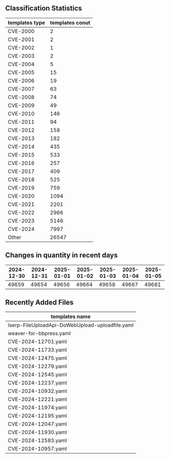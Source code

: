 ## Classification Statistics
| templates type | templates conut | 
| --- | --- |
| CVE-2000 | 2 |
| CVE-2001 | 2 |
| CVE-2002 | 1 |
| CVE-2003 | 2 |
| CVE-2004 | 5 |
| CVE-2005 | 15 |
| CVE-2006 | 19 |
| CVE-2007 | 63 |
| CVE-2008 | 74 |
| CVE-2009 | 49 |
| CVE-2010 | 146 |
| CVE-2011 | 94 |
| CVE-2012 | 158 |
| CVE-2013 | 182 |
| CVE-2014 | 435 |
| CVE-2015 | 533 |
| CVE-2016 | 257 |
| CVE-2017 | 409 |
| CVE-2018 | 525 |
| CVE-2019 | 759 |
| CVE-2020 | 1094 |
| CVE-2021 | 2201 |
| CVE-2022 | 2966 |
| CVE-2023 | 5146 |
| CVE-2024 | 7997 |
| Other | 26547 |
## Changes in quantity in recent days
|2024-12-30 | 2024-12-31 | 2025-01-01 | 2025-01-02 | 2025-01-03 | 2025-01-04 | 2025-01-05|
|--- | ------ | ------ | ------ | ------ | ------ | ---|
|49659 | 49654 | 49656 | 49664 | 49658 | 49667 | 49681|
## Recently Added Files
| templates name | 
| --- |
| lserp-FileUploadApi-DoWebUpload-uploadfile.yaml |
| weaver-for-bbpress.yaml |
| CVE-2024-12701.yaml |
| CVE-2024-11733.yaml |
| CVE-2024-12475.yaml |
| CVE-2024-12279.yaml |
| CVE-2024-12545.yaml |
| CVE-2024-12237.yaml |
| CVE-2024-10932.yaml |
| CVE-2024-12221.yaml |
| CVE-2024-11974.yaml |
| CVE-2024-12195.yaml |
| CVE-2024-12047.yaml |
| CVE-2024-11930.yaml |
| CVE-2024-12583.yaml |
| CVE-2024-10957.yaml |
